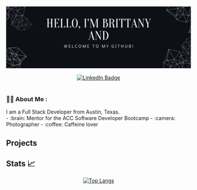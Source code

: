 <div id="header" align="center">

<!-- Banner -->
[![Britt's GitHub Banner](./assets/banner.png)](https://www.linkedin.com/in/brittany-sifford-3637041b6/)

<!-- Socials -->
<div id="badges">
  <a href="https://www.linkedin.com/in/brittany-sifford-3637041b6/">
    <img src="https://img.shields.io/badge/LinkedIn-Profile-informational?style=for-the-badge&logo=linkedin&logoColor=white&color=0D76A8" alt="LinkedIn Badge"/>
  </a>
</div>
<img src="https://komarev.com/ghpvc/?username=Thebittlese&style=flat-square&color=blue" alt=""/>



</div>

### :woman_technologist: About Me :
<div id="about">
I am a Full Stack Developer from Austin, Texas. 
<br>
- :brain: Mentor for the ACC Software Developer Bootcamp
- :camera: Photographer
- :coffee: Caffeine lover


## Projects





## Stats 📈 
<div align="center">
 <!-- Github Stats -->

[![Top Langs](https://github-readme-stats.vercel.app/api/top-langs/?username=Thebittles&theme=github_dark&langs_count=8)](https://github.com/Thebittles)

</div>



